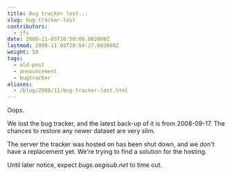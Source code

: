 ```yaml
---
title: Bug tracker lost...
slug: bug-tracker-lost
contributors:
  - jfs
date: 2008-11-03T20:50:00.002000Z
lastmod: 2008-11-03T20:54:27.683000Z
weight: 50
tags:
  - old-post
  - announcement
  - bugtracker
aliases:
  - /blog/2008/11/bug-tracker-lost.html
---
```


Oops.

We lost the bug tracker, and the latest back-up of it is from 2008-09-17. The chances to restore any newer dataset are very slim.

The server the tracker was hosted on has been shut down, and we don't have a replacement yet. We're trying to find a solution for the hosting.

Until later notice, expect *bugs.aegisub.net* to time out.
